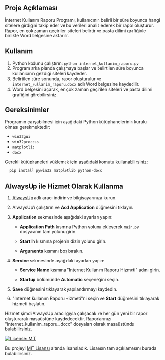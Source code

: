 ## Proje Açıklaması

İnternet Kullanım Raporu Programı, kullanıcının belirli bir süre boyunca hangi sitelere girdiğini takip eder ve bu verileri analiz ederek bir rapor oluşturur. Rapor, en çok zaman geçirilen siteleri belirtir ve pasta dilimi grafiğiyle birlikte Word belgesine aktarılır.

## Kullanım

1. Python kodunu çalıştırın: `python internet_kullanim_raporu.py`
2. Program arka planda çalışmaya başlar ve belirtilen süre boyunca kullanıcının gezdiği siteleri kaydeder.
3. Belirtilen süre sonunda, rapor oluşturulur ve `internet_kullanim_raporu.docx` adlı Word belgesine kaydedilir.
4. Word belgesini açarak, en çok zaman geçirilen siteleri ve pasta dilimi grafiğini görebilirsiniz.

## Gereksinimler

Programın çalışabilmesi için aşağıdaki Python kütüphanelerinin kurulu olması gerekmektedir:

- `win32gui`
- `win32process`
- `matplotlib`
- `docx`

Gerekli kütüphaneleri yüklemek için aşağıdaki komutu kullanabilirsiniz:

  ```python
    pip install pywin32 matplotlib python-docx
  ```

## AlwaysUp ile Hizmet Olarak Kullanma

1. [AlwaysUp](https://www.coretechnologies.com/products/AlwaysUp/) adlı aracı indirin ve bilgisayarınıza kurun.

2. AlwaysUp'ı çalıştırın ve **Add Application** düğmesini tıklayın.

3. **Application** sekmesinde aşağıdaki ayarları yapın:

   - **Application Path** kısmına Python yolunu ekleyerek `main.py` dosyasının tam yolunu girin.

   - **Start In** kısmına projenin dizin yolunu girin.

   - **Arguments** kısmını boş bırakın.

4. **Service** sekmesinde aşağıdaki ayarları yapın:

   - **Service Name** kısmına "Internet Kullanım Raporu Hizmeti" adını girin.

   - **Startup** bölümünde **Automatic** seçeneğini seçin.

5. **Save** düğmesini tıklayarak yapılandırmayı kaydedin.

6. "Internet Kullanım Raporu Hizmeti"ni seçin ve **Start** düğmesini tıklayarak hizmeti başlatın.

Hizmet şimdi AlwaysUp aracılığıyla çalışacak ve her gün yeni bir rapor oluşturarak masaüstüne kaydedecektir. Raporlarınızı "internet_kullanim_raporu_<tarih>.docx" dosyaları olarak masaüstünde bulabilirsiniz.





[![License: MIT](https://img.shields.io/badge/License-MIT-yellow.svg)](https://opensource.org/licenses/MIT)

Bu projeyi [MIT Lisansı](https://opensource.org/licenses/MIT) altında lisansladık. Lisansın tam açıklamasını burada bulabilirsiniz.
